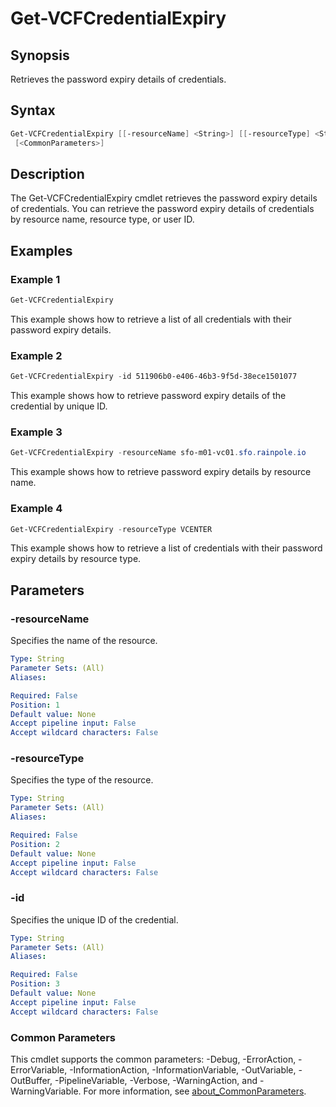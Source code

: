 # Get-VCFCredentialExpiry

## Synopsis

Retrieves the password expiry details of credentials.

## Syntax

```powershell
Get-VCFCredentialExpiry [[-resourceName] <String>] [[-resourceType] <String>] [[-id] <String>]
 [<CommonParameters>]
```

## Description

The Get-VCFCredentialExpiry cmdlet retrieves the password expiry details of credentials. You can retrieve the password expiry details of credentials by resource name, resource type, or user ID.

## Examples

### Example 1

```powershell
Get-VCFCredentialExpiry
```

This example shows how to retrieve a list of all credentials with their password expiry details.

### Example 2

```powershell
Get-VCFCredentialExpiry -id 511906b0-e406-46b3-9f5d-38ece1501077
```

This example shows how to retrieve password expiry details of the credential by unique ID.

### Example 3

```powershell
Get-VCFCredentialExpiry -resourceName sfo-m01-vc01.sfo.rainpole.io
```

This example shows how to retrieve password expiry details by resource name.

### Example 4

```powershell
Get-VCFCredentialExpiry -resourceType VCENTER
```

This example shows how to retrieve a list of credentials with their password expiry details by resource type.

## Parameters

### -resourceName

Specifies the name of the resource.

```yaml
Type: String
Parameter Sets: (All)
Aliases:

Required: False
Position: 1
Default value: None
Accept pipeline input: False
Accept wildcard characters: False
```

### -resourceType

Specifies the type of the resource.

```yaml
Type: String
Parameter Sets: (All)
Aliases:

Required: False
Position: 2
Default value: None
Accept pipeline input: False
Accept wildcard characters: False
```

### -id

Specifies the unique ID of the credential.

```yaml
Type: String
Parameter Sets: (All)
Aliases:

Required: False
Position: 3
Default value: None
Accept pipeline input: False
Accept wildcard characters: False
```

### Common Parameters

This cmdlet supports the common parameters: -Debug, -ErrorAction, -ErrorVariable, -InformationAction, -InformationVariable, -OutVariable, -OutBuffer, -PipelineVariable, -Verbose, -WarningAction, and -WarningVariable. For more information, see [about_CommonParameters](http://go.microsoft.com/fwlink/?LinkID=113216).
